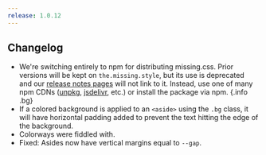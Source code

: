 ```yaml
---
release: 1.0.12
---
```


## Changelog

 - We're switching entirely to npm for distributing missing.css. Prior versions 
   will be kept on `the.missing.style`, but its use is deprecated and our 
   [release notes pages][] will not link to it. Instead, use one of many npm 
   CDNs ([unpkg][], [jsdelivr][], etc.) or install the package via npm. {.info .bg}
 - If a colored background is applied to an `<aside>` using the `.bg` class, it 
   will have horizontal padding added to prevent the text hitting the edge of 
   the background.
 - Colorways were fiddled with.
 - Fixed: Asides now have vertical margins equal to `--gap`.

[release notes pages]: https://missing.style/releases
[unpkg]: https://unpkg.com
[jsdelivr]: https://jsdelivr.com
